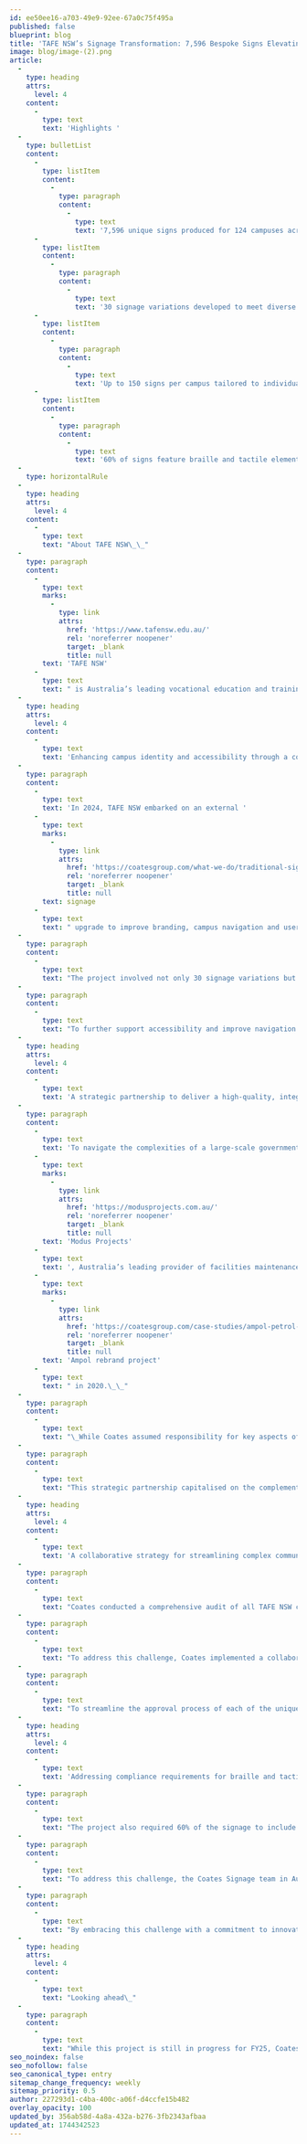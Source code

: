 ```yaml
---
id: ee50ee16-a703-49e9-92ee-67a0c75f495a
published: false
blueprint: blog
title: 'TAFE NSW’s Signage Transformation: 7,596 Bespoke Signs Elevating Identity and Accessibility Across 124 Campuses'
image: blog/image-(2).png
article:
  -
    type: heading
    attrs:
      level: 4
    content:
      -
        type: text
        text: 'Highlights '
  -
    type: bulletList
    content:
      -
        type: listItem
        content:
          -
            type: paragraph
            content:
              -
                type: text
                text: '7,596 unique signs produced for 124 campuses across New South Wales '
      -
        type: listItem
        content:
          -
            type: paragraph
            content:
              -
                type: text
                text: '30 signage variations developed to meet diverse campus needs '
      -
        type: listItem
        content:
          -
            type: paragraph
            content:
              -
                type: text
                text: 'Up to 150 signs per campus tailored to individual site requirements '
      -
        type: listItem
        content:
          -
            type: paragraph
            content:
              -
                type: text
                text: '60% of signs feature braille and tactile elements to meet Australian standards '
  -
    type: horizontalRule
  -
    type: heading
    attrs:
      level: 4
    content:
      -
        type: text
        text: "About TAFE NSW\_\_"
  -
    type: paragraph
    content:
      -
        type: text
        marks:
          -
            type: link
            attrs:
              href: 'https://www.tafensw.edu.au/'
              rel: 'noreferrer noopener'
              target: _blank
              title: null
        text: 'TAFE NSW'
      -
        type: text
        text: " is Australia’s leading vocational education and training provider, with a proud 140-year history. With over 150 campuses across New South Wales, TAFE NSW educates more than 500,000 students annually across 1,200+ courses. From certificates to degree-level qualifications, TAFE NSW equips students with practical skills to excel in their careers and contribute to community and economic growth.\_"
  -
    type: heading
    attrs:
      level: 4
    content:
      -
        type: text
        text: 'Enhancing campus identity and accessibility through a comprehensive signage upgrade'
  -
    type: paragraph
    content:
      -
        type: text
        text: 'In 2024, TAFE NSW embarked on an external '
      -
        type: text
        marks:
          -
            type: link
            attrs:
              href: 'https://coatesgroup.com/what-we-do/traditional-signage'
              rel: 'noreferrer noopener'
              target: _blank
              title: null
        text: signage
      -
        type: text
        text: " upgrade to improve branding, campus navigation and user experience for all visitors. Guided by its Design Standard and Signage and Wayfinding Strategy, TAFE NSW aimed to enhance its campuses' identity and functionality while reflecting its commitment to reconciliation, diversity, and inclusion.\_"
  -
    type: paragraph
    content:
      -
        type: text
        text: "The project involved not only 30 signage variations but also each sign had to be bespoke, requiring the production of 7,596 unique signs for 124 campuses across New South Wales, making this project both unique and complex. Additionally, 60% of the signs required braille and tactile elements to comply with Australian standards. With each site requiring between 60 and 150 signs, tailored to its specific context, the project demanded meticulous planning and coordination to address the individual needs of each campus while maintaining overall consistency and high standards.\_"
  -
    type: paragraph
    content:
      -
        type: text
        text: "To further support accessibility and improve navigation across campuses, 20% of wayfinding signs also feature QR codes and NFC tags. These elements allow users to simply scan the code or tap the NFC tag with their smartphones, directing them to an interactive digital map of the specific TAFE campus. This initiative not only enhances the user experience by making navigation more intuitive and tech-enabled but also reinforces TAFE NSW’s commitment to inclusivity and accessibility. By combining digital tools with compliant braille and tactile signage, the project delivered a modern, multi-layered wayfinding solution that caters to a diverse range of users.\_"
  -
    type: heading
    attrs:
      level: 4
    content:
      -
        type: text
        text: 'A strategic partnership to deliver a high-quality, integrated solution'
  -
    type: paragraph
    content:
      -
        type: text
        text: 'To navigate the complexities of a large-scale government project and achieve outstanding outcomes, Coates partnered with '
      -
        type: text
        marks:
          -
            type: link
            attrs:
              href: 'https://modusprojects.com.au/'
              rel: 'noreferrer noopener'
              target: _blank
              title: null
        text: 'Modus Projects'
      -
        type: text
        text: ', Australia’s leading provider of facilities maintenance, construction, project management, and fit-out services. This partnership was built on a strong foundation of trust and seamless collaboration established during the '
      -
        type: text
        marks:
          -
            type: link
            attrs:
              href: 'https://coatesgroup.com/case-studies/ampol-petrol-station-signage-products-and-rebanding'
              rel: 'noreferrer noopener'
              target: _blank
              title: null
        text: 'Ampol rebrand project'
      -
        type: text
        text: " in 2020.\_\_"
  -
    type: paragraph
    content:
      -
        type: text
        text: "\_While Coates assumed responsibility for key aspects of the project, including site surveying, design, manufacturing, delivery, and the installation of 7,590 bespoke signs, Modus Projects complemented these efforts by managing contract negotiations, providing comprehensive monthly reporting, handling administrative requirements, and overseeing day-to-day operations.\_"
  -
    type: paragraph
    content:
      -
        type: text
        text: "This strategic partnership capitalised on the complementary strengths of both companies, enabling the efficient and effective achievement of the project’s objectives while maintaining the highest standards of quality and professionalism.\_"
  -
    type: heading
    attrs:
      level: 4
    content:
      -
        type: text
        text: 'A collaborative strategy for streamlining complex communication and approval processes'
  -
    type: paragraph
    content:
      -
        type: text
        text: "Coates conducted a comprehensive audit of all TAFE NSW campuses, identifying critical inconsistencies in the message schedules previously proposed by an external agency. The assessment revealed significant issues, including message inaccuracies, incorrect sign placements, and content errors that risked confusing students, staff, and visitors.\_\_"
  -
    type: paragraph
    content:
      -
        type: text
        text: "To address this challenge, Coates implemented a collaborative approach that brought together multiple stakeholders, including TAFE NSW's project team leaders and campus facility managers, the Jones Lang LaSalle project management team (on behalf of TAFE NSW), the Modus Projects team, and Coates' Signage and Design teams in both China and Australia. This collaboration enabled a meticulous review and refinement of message schedules through an iterative process of continuous feedback and detailed revisions.\_"
  -
    type: paragraph
    content:
      -
        type: text
        text: "To streamline the approval process of each of the unique signs, the Coates team also developed comprehensive, visually compelling documentation. These resources included one-page product visuals featuring design mock-ups and general information, as well as detailed technical specifications for each sign. By providing stakeholders with clear, accessible information, Coates effectively simplified decision-making and ensured alignment across all project participants.\_\_"
  -
    type: heading
    attrs:
      level: 4
    content:
      -
        type: text
        text: 'Addressing compliance requirements for braille and tactile signage'
  -
    type: paragraph
    content:
      -
        type: text
        text: "The project also required 60% of the signage to include braille, tactile lettering, and symbols, adhering to strict Australian Standards for accessibility as required for government contracts. These Standards aim to provide accessible and consistent signage, facilitating independence and safety for individuals with visual impairments. This requirement presented a unique challenge for Coates, as it was the first time the team ventured into producing signage with these specific standards.\_"
  -
    type: paragraph
    content:
      -
        type: text
        text: "To address this challenge, the Coates Signage team in Australia first underwent education on Australian Standards for braille and tactile signage to ensure a thorough understanding of compliance requirements. Training was then provided to the Coates Design team in China, equipping them with the knowledge and skills necessary to incorporate these elements effectively into the designs. Close collaboration with factory partners was also integral to the project's success. Both worked meticulously to produce high-quality signs that met all compliance requirements. This involved ensuring precision in braille dot placement, raised lettering, and symbol clarity, while also conducting rigorous quality checks to guarantee accuracy and readability.\_"
  -
    type: paragraph
    content:
      -
        type: text
        text: "By embracing this challenge with a commitment to innovation and teamwork, Coates is not only delivering signage that meet Australian Standards but also expanded its capabilities, paving the way for future opportunities in accessible design solutions.\_"
  -
    type: heading
    attrs:
      level: 4
    content:
      -
        type: text
        text: "Looking ahead\_"
  -
    type: paragraph
    content:
      -
        type: text
        text: "While this project is still in progress for FY25, Coates is on track to deliver signage for 43 sites, with all designs already approved. Looking ahead to FY26, designs and approvals are well underway for an additional 81 sites. This steady progress reflects Coates’ unwavering commitment to delivering high-quality, bespoke solutions on time and to the highest standards. By combining meticulous planning, innovative design, and seamless collaboration, Coates is not only meeting current project milestones but also building a strong foundation for future successes in transforming TAFE NSW campuses.\_"
seo_noindex: false
seo_nofollow: false
seo_canonical_type: entry
sitemap_change_frequency: weekly
sitemap_priority: 0.5
author: 227293d1-c4ba-400c-a06f-d4ccfe15b482
overlay_opacity: 100
updated_by: 356ab58d-4a8a-432a-b276-3fb2343afbaa
updated_at: 1744342523
---
```


